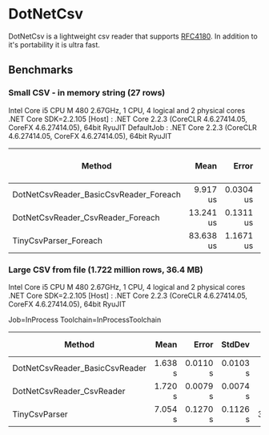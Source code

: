 # DotNetCsv #

DotNetCsv is a lightweight csv reader that supports [RFC4180](https://tools.ietf.org/html/rfc4180). In addition to it's portability it is ultra fast.


## Benchmarks
### Small CSV - in memory string (27 rows)
Intel Core i5 CPU M 480 2.67GHz, 1 CPU, 4 logical and 2 physical cores
.NET Core SDK=2.2.105
  [Host]     : .NET Core 2.2.3 (CoreCLR 4.6.27414.05, CoreFX 4.6.27414.05), 64bit RyuJIT
  DefaultJob : .NET Core 2.2.3 (CoreCLR 4.6.27414.05, CoreFX 4.6.27414.05), 64bit RyuJIT

|                                 Method |      Mean |     Error |    StdDev | Gen 0/1k Op | Gen 1/1k Op | Gen 2/1k Op | Allocated Memory/Op |
|--------------------------------------- |----------:|----------:|----------:|------------:|------------:|------------:|--------------------:|
| DotNetCsvReader_BasicCsvReader_Foreach |  9.917 us | 0.0304 us | 0.0285 us |      2.5330 |           - |           - |             3.91 KB |
|      DotNetCsvReader_CsvReader_Foreach | 13.241 us | 0.1311 us | 0.1226 us |      3.2654 |           - |           - |             5.02 KB |
|                  TinyCsvParser_Foreach | 83.638 us | 1.1671 us | 1.0346 us |     29.0527 |           - |           - |            15.32 KB |

### Large CSV from file (1.722 million rows, 36.4 MB)
Intel Core i5 CPU M 480 2.67GHz, 1 CPU, 4 logical and 2 physical cores
.NET Core SDK=2.2.105
  [Host] : .NET Core 2.2.3 (CoreCLR 4.6.27414.05, CoreFX 4.6.27414.05), 64bit RyuJIT

Job=InProcess  Toolchain=InProcessToolchain  

|                                 Method |    Mean |    Error |   StdDev | Gen 0/1k Op | Gen 1/1k Op | Gen 2/1k Op | Allocated Memory/Op |
|--------------------------------------- |--------:|---------:|---------:|------------:|------------:|------------:|--------------------:|
| DotNetCsvReader_BasicCsvReader | 1.638 s | 0.0110 s | 0.0103 s |  46000.0000 |  23000.0000 |   4000.0000 |           250.33 MB |
|      DotNetCsvReader_CsvReader | 1.720 s | 0.0079 s | 0.0074 s |  46000.0000 |  23000.0000 |   4000.0000 |           250.33 MB |
|                  TinyCsvParser | 7.054 s | 0.1270 s | 0.1126 s | 335000.0000 |  86000.0000 |   5000.0000 |           501.53 MB |